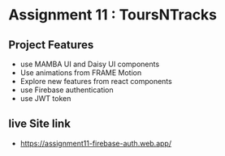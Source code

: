 

# Assignment 11 : ToursNTracks

## Project  Features

- use MAMBA UI and Daisy UI components
- Use animations from FRAME Motion
- Explore new features from react components
- use Firebase authentication
- use JWT token 


## live Site link
- https://assignment11-firebase-auth.web.app/

